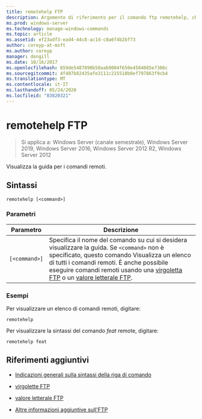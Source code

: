 ```yaml
---
title: remotehelp FTP
description: Argomento di riferimento per il comando ftp remotehelp, che visualizza la guida per i comandi remoti.
ms.prod: windows-server
ms.technology: manage-windows-commands
ms.topic: article
ms.assetid: ef23adf3-ead4-44c8-ac1d-c8a6f4b2bf73
author: coreyp-at-msft
ms.author: coreyp
manager: dongill
ms.date: 10/16/2017
ms.openlocfilehash: 659de5487890b50aab9004f650e4584085e7306c
ms.sourcegitcommit: 4f407b82435afe3111c215510b0ef797863f9cb4
ms.translationtype: MT
ms.contentlocale: it-IT
ms.lasthandoff: 05/24/2020
ms.locfileid: "83820321"
---
```

# <a name="ftp-remotehelp"></a>remotehelp FTP

> Si applica a: Windows Server (canale semestrale), Windows Server 2019, Windows Server 2016, Windows Server 2012 R2, Windows Server 2012

Visualizza la guida per i comandi remoti.

## <a name="syntax"></a>Sintassi

```
remotehelp [<command>]
```

### <a name="parameters"></a>Parametri

| Parametro | Descrizione |
| ------- | -------- |
| `[<command>]` | Specifica il nome del comando su cui si desidera visualizzare la guida. Se `<command>` non è specificato, questo comando Visualizza un elenco di tutti i comandi remoti. È anche possibile eseguire comandi remoti usando una [virgoletta FTP](ftp-quote.md) o un [valore letterale FTP](ftp-literal_1.md). |

### <a name="examples"></a>Esempi

Per visualizzare un elenco di comandi remoti, digitare:

```
remotehelp
```

Per visualizzare la sintassi del comando *feat* remote, digitare:

```
remotehelp feat
```

## <a name="additional-references"></a>Riferimenti aggiuntivi

- [Indicazioni generali sulla sintassi della riga di comando](command-line-syntax-key.md)

- [virgolette FTP](ftp-quote.md)

- [valore letterale FTP](ftp-literal_1.md)

- [Altre informazioni aggiuntive sull'FTP](https://docs.microsoft.com/previous-versions/orphan-topics/ws.10/cc756013(v=ws.10))
